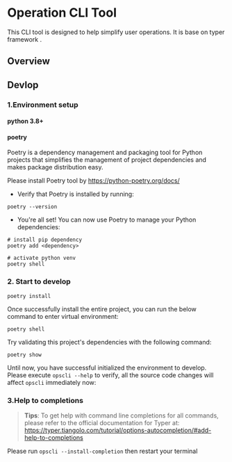# Operation CLI Tool

This CLI tool is designed to help simplify user operations.
It is base on typer framework .

## Overview

## Devlop

### 1.Environment setup

#### python 3.8+
#### poetry

Poetry is a dependency management and packaging tool for Python projects that simplifies the management of project dependencies and makes package distribution easy.

Please install Poetry tool by https://python-poetry.org/docs/

- Verify that Poetry is installed by running:

```shell
poetry --version
```

- You're all set! You can now use Poetry to manage your Python dependencies:

```shell
# install pip dependency
poetry add <dependency>

# activate python venv
poetry shell
```

### 2. Start to develop
````shell
poetry install
````

Once successfully install the entire project, you can run the below command to enter virtual environment:

```shell
poetry shell
```

Try validating this project's dependencies with the following command:

```shell
poetry show
```

Until now, you have successful initialized the environment to develop. Please execute `opscli --help` to verify, all the source code changes will affect `opscli` immediately now:

### 3.Help to completions

>**Tips**: To get help with command line completions for all commands, please refer to the official documentation for Typer at: https://typer.tiangolo.com/tutorial/options-autocompletion/#add-help-to-completions


Please run `opscli --install-completion` then restart your terminal

